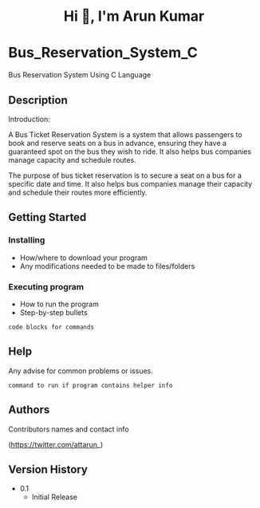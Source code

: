 <h1 align="center">Hi 👋, I'm Arun Kumar</h1>

# Bus_Reservation_System_C
Bus Reservation System Using C Language


## Description

<p align="justify">
Introduction:

A Bus Ticket Reservation System is a system that allows passengers to book and reserve seats on a bus in advance, ensuring they have a guaranteed spot on the 
bus they wish to ride. It also helps bus companies manage capacity and schedule routes.

The purpose of bus ticket reservation is to secure a seat on a bus for a specific date and time. It also helps bus companies manage their capacity and schedule their routes more efficiently.
</p>

## Getting Started

### Installing

* How/where to download your program
* Any modifications needed to be made to files/folders

### Executing program

* How to run the program
* Step-by-step bullets
```
code blocks for commands
```

## Help

Any advise for common problems or issues.
```
command to run if program contains helper info
```

## Authors

Contributors names and contact info

(https://twitter.com/attarun_)

## Version History

* 0.1
    * Initial Release

